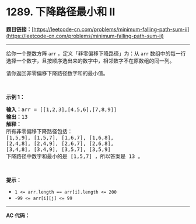 # 1289. 下降路径最小和  II

**题目链接：**[https://leetcode-cn.com/problems/minimum-falling-path-sum-ii](https://leetcode-cn.com/problems/minimum-falling-path-sum-ii)

---

<div class="content__1Y2H">
 <div class="notranslate">
  <p>给你一个整数方阵&nbsp;<code>arr</code>&nbsp;，定义「非零偏移下降路径」为：从&nbsp;<code>arr</code> 数组中的每一行选择一个数字，且按顺序选出来的数字中，相邻数字不在原数组的同一列。</p> 
  <p>请你返回非零偏移下降路径数字和的最小值。</p> 
  <p>&nbsp;</p> 
  <p><strong>示例 1：</strong></p> 
  <pre class="language-text"><strong>输入：</strong>arr = [[1,2,3],[4,5,6],[7,8,9]]
<strong>输出：</strong>13
<strong>解释：</strong>
所有非零偏移下降路径包括：
[1,5,9], [1,5,7], [1,6,7], [1,6,8],
[2,4,8], [2,4,9], [2,6,7], [2,6,8],
[3,4,8], [3,4,9], [3,5,7], [3,5,9]
下降路径中数字和最小的是&nbsp;[1,5,7] ，所以答案是&nbsp;13 。
</pre> 
  <p>&nbsp;</p> 
  <p><strong>提示：</strong></p> 
  <ul> 
   <li><code>1 &lt;= arr.length == arr[i].length &lt;= 200</code></li> 
   <li><code>-99 &lt;= arr[i][j] &lt;= 99</code></li> 
  </ul> 
 </div>
</div>

---

**AC 代码：**

```java

```